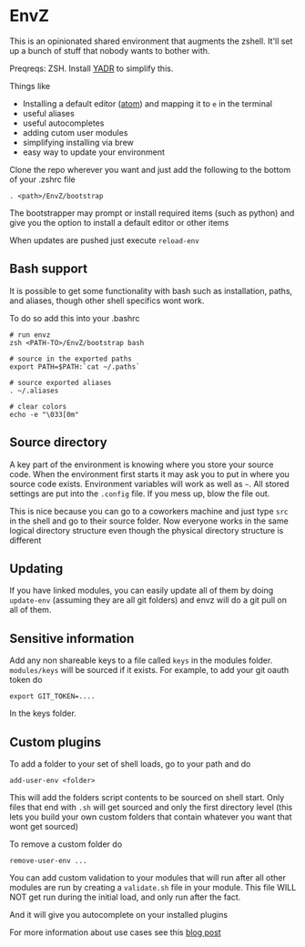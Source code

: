 EnvZ
====

This is an opinionated shared environment that augments the zshell.  It'll set up a bunch of stuff that nobody wants to bother with.

Preqreqs: ZSH.  Install [YADR](https://github.com/skwp/dotfiles) to simplify this.

Things like

- Installing a default editor ([atom](https://atom.io/)) and mapping it to `e` in the terminal
- useful aliases 
- useful autocompletes
- adding cutom user modules
- simplifying installing via brew
- easy way to update your environment 

Clone the repo wherever you want and just add the following to the bottom of your .zshrc file
```
. <path>/EnvZ/bootstrap
```

The bootstrapper may prompt or install required items (such as python) and give you the option to install a default editor or other items

When updates are pushed just execute `reload-env`

## Bash support

It is possible to get some functionality with bash such as installation, paths, and aliases, though other shell specifics wont work.

To do so add this into your .bashrc

```
# run envz
zsh <PATH-TO>/EnvZ/bootstrap bash

# source in the exported paths
export PATH=$PATH:`cat ~/.paths`

# source exported aliases
. ~/.aliases

# clear colors
echo -e "\033[0m"
```

## Source directory

A key part of the environment is knowing where you store your source code. When the environment first starts it may ask you to put in where you source code exists.  Environment variables will work as well as `~`. All stored settings are put into the `.config` file. If you mess up, blow the file out.

This is nice because you can go to a coworkers machine and just type `src` in the shell and go to their source folder. Now everyone works in the same logical directory structure even though the physical directory structure is different

## Updating 

If you have linked modules, you can easily update all of them by doing `update-env` (assuming they are all git folders) and envz will do a git pull on all of them.

## Sensitive information

Add any non shareable keys to a file called `keys` in the modules folder. `modules/keys` will be sourced if it exists.  For example, to add your git 
oauth token do

```
export GIT_TOKEN=....
``` 

In the keys folder.  

## Custom plugins

To add a folder to your set of shell loads, go to your path and do 

```
add-user-env <folder>
```

This will add the folders script contents to be sourced on shell start. Only files that end with `.sh` will get sourced and only the first directory level (this lets you build your own custom folders that contain whatever you want that wont get sourced)

To remove a custom folder do

```
remove-user-env ...
```

You can add custom validation to your modules that will run after all other modules are run by creating a `validate.sh` file in your module.  This file WILL NOT get run during the initial load, and only run after the fact.

And it will give you autocomplete on your installed plugins

For more information about use cases see this [blog post](http://onoffswitch.net/shareable-zsh-environment-envz/)

